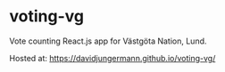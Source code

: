 # voting-vg
Vote counting React.js app for Västgöta Nation, Lund. 

Hosted at: https://davidjungermann.github.io/voting-vg/
